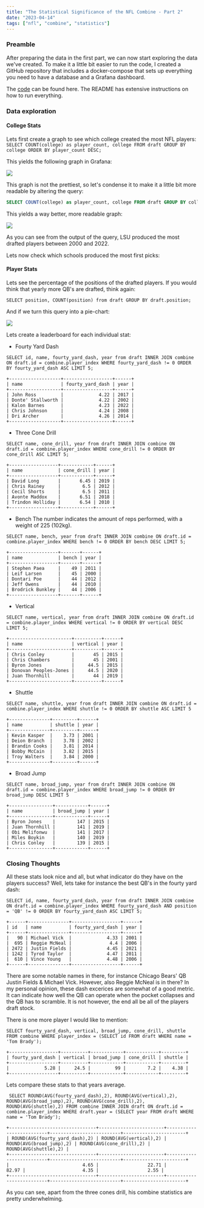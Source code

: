 ```yaml
---
title: "The Statistical Significance of the NFL Combine - Part 2"
date: "2023-04-14"
tags: ["nfl", "combine", "statistics"]
---
```


### Preamble
After preparing the data in the first part, we can now start exploring the data we've created.
To make it a little bit easier to run the code, I created a GitHub repository that includes a docker-compose that sets up everything you need to have a database and a Grafana dashboard.

The [code](https://github.com/MitchellWeg/draft-combine-blogpost) can be found here. The README has extensive instructions on how to run everything.

### Data exploration

#### College Stats

Lets first create a graph to see which college created the most NFL players:
`
SELECT COUNT(college) as player_count, college FROM draft GROUP BY college ORDER BY player_count DESC;
`

This yields the following graph in Grafana:

![](/images/colleges-screenshot.png)

This graph is not the prettiest, so let's condense it to make it a little bit more readable by altering the query:
```sql
SELECT COUNT(college) as player_count, college FROM draft GROUP BY college ORDER BY player_count DESC LIMIT 50;
```

This yields a way better, more readable graph:

![](/images/colleges-better-screenshot.png)

 
As you can see from the output of the query, LSU produced the most drafted players between 2000 and 2022.

Lets now check which schools produced the most first picks:

#### Player Stats

Lets see the percentage of the positions of the drafted players. If you would think that yearly more QB's are drafted, think again:

`SELECT position, COUNT(position) from draft GROUP BY draft.position;`

And if we turn this query into a pie-chart:

![](/images/pie-chart-positions.png)

Lets create a leaderboard for each individual stat:

* Fourty Yard Dash

`SELECT id, name, fourty_yard_dash, year from draft INNER JOIN combine ON draft.id = combine.player_index WHERE fourty_yard_dash != 0 ORDER BY fourty_yard_dash ASC LIMIT 5;`

```
+-------------------+------------------+------+
| name              | fourty_yard_dash | year |
+-------------------+------------------+------+
| John Ross         |             4.22 | 2017 |
| Donte' Stallworth |             4.22 | 2002 |
| Kalon Barnes      |             4.23 | 2022 |
| Chris Johnson     |             4.24 | 2008 |
| Dri Archer        |             4.26 | 2014 |
+-------------------+------------------+------+
```

* Three Cone Drill

`SELECT name, cone_drill, year from draft INNER JOIN combine ON draft.id = combine.player_index WHERE cone_drill != 0 ORDER BY cone_drill ASC LIMIT 5;`

```
+------------------+------------+------+
| name             | cone_drill | year |
+------------------+------------+------+
| David Long       |       6.45 | 2019 |
| Chris Rainey     |        6.5 | 2012 |
| Cecil Shorts     |        6.5 | 2011 |
| Avonte Maddox    |       6.51 | 2018 |
| Trindon Holliday |       6.54 | 2010 |
+------------------+------------+------+
```


* Bench
The number indicates the amount of reps performed, with a weight of 225 (102kg).

`SELECT name, bench, year from draft INNER JOIN combine ON draft.id = combine.player_index WHERE bench != 0 ORDER BY bench DESC LIMIT 5;`

```
+------------------+-------+------+
| name             | bench | year |
+------------------+-------+------+
| Stephen Paea     |    49 | 2011 |
| Leif Larsen      |    45 | 2000 |
| Dontari Poe      |    44 | 2012 |
| Jeff Owens       |    44 | 2010 |
| Brodrick Bunkley |    44 | 2006 |
+------------------+-------+------+
```

* Vertical

`SELECT name, vertical, year from draft INNER JOIN combine ON draft.id = combine.player_index WHERE vertical != 0 ORDER BY vertical DESC LIMIT 5;`

```
+-----------------------+----------+------+
| name                  | vertical | year |
+-----------------------+----------+------+
| Chris Conley          |       45 | 2015 |
| Chris Chambers        |       45 | 2001 |
| Byron Jones           |     44.5 | 2015 |
| Donovan Peoples-Jones |     44.5 | 2020 |
| Juan Thornhill        |       44 | 2019 |
+-----------------------+----------+------+
```

* Shuttle

`SELECT name, shuttle, year from draft INNER JOIN combine ON draft.id = combine.player_index WHERE shuttle != 0 ORDER BY shuttle ASC LIMIT 5`

```
+---------------+---------+------+
| name          | shuttle | year |
+---------------+---------+------+
| Kevin Kasper  |    3.73 | 2001 |
| Deion Branch  |    3.78 | 2002 |
| Brandin Cooks |    3.81 | 2014 |
| Bobby McCain  |    3.82 | 2015 |
| Troy Walters  |    3.84 | 2000 |
+---------------+---------+------+
```

* Broad Jump

`SELECT name, broad_jump, year from draft INNER JOIN combine ON draft.id = combine.player_index WHERE broad_jump != 0 ORDER BY broad_jump DESC LIMIT 5`

```
+----------------+------------+------+
| name           | broad_jump | year |
+----------------+------------+------+
| Byron Jones    |        147 | 2015 |
| Juan Thornhill |        141 | 2019 |
| Obi Melifonwu  |        141 | 2017 |
| Miles Boykin   |        140 | 2019 |
| Chris Conley   |        139 | 2015 |
+----------------+------------+------+
```


### Closing Thoughts
All these stats look nice and all, but what indicator do they have on the players success? Well, lets take for instance the best QB's in the fourty yard dash:

`SELECT id, name, fourty_yard_dash, year from draft INNER JOIN combine ON draft.id = combine.player_index WHERE fourty_yard_dash AND position = 'QB' != 0 ORDER BY fourty_yard_dash ASC LIMIT 5;`

```
+------+---------------+------------------+------+
| id   | name          | fourty_yard_dash | year |
+------+---------------+------------------+------+
|   90 | Michael Vick  |             4.33 | 2001 |
|  695 | Reggie McNeal |              4.4 | 2006 |
| 2472 | Justin Fields |             4.45 | 2021 |
| 1242 | Tyrod Taylor  |             4.47 | 2011 |
|  610 | Vince Young   |             4.48 | 2006 |
+------+---------------+------------------+------+
```

There are some notable names in there, for instance Chicago Bears' QB Justin Fields & Michael Vick. However, also Reggie McNeal is in there?
In my personal opinion, these dash excerices are somewhat of a good metric. It can indicate how well the QB can operate when the pocket collapses and the QB has to scramble. It is not however, the end all be all of the players draft stock.

There is one more player I would like to mention:

`SELECT fourty_yard_dash, vertical, broad_jump, cone_drill, shuttle FROM combine WHERE player_index = (SELECT id FROM draft WHERE name = 'Tom Brady');`

```
+------------------+----------+------------+------------+---------+
| fourty_yard_dash | vertical | broad_jump | cone_drill | shuttle |
+------------------+----------+------------+------------+---------+
|             5.28 |     24.5 |         99 |        7.2 |    4.38 |
+------------------+----------+------------+------------+---------+
```

Lets compare these stats to that years average.

` SELECT ROUND(AVG(fourty_yard_dash),2), ROUND(AVG(vertical),2), ROUND(AVG(broad_jump),2), ROUND(AVG(cone_drill),2), ROUND(AVG(shuttle),2) FROM combine INNER JOIN draft ON draft.id = combine.player_index WHERE draft.year = (SELECT year FROM draft WHERE name = 'Tom Brady');`

```
+--------------------------------+------------------------+--------------------------+--------------------------+-----------------------+
| ROUND(AVG(fourty_yard_dash),2) | ROUND(AVG(vertical),2) | ROUND(AVG(broad_jump),2) | ROUND(AVG(cone_drill),2) | ROUND(AVG(shuttle),2) |
+--------------------------------+------------------------+--------------------------+--------------------------+-----------------------+
|                           4.65 |                  22.71 |                    82.97 |                     4.35 |                  2.55 |
+--------------------------------+------------------------+--------------------------+--------------------------+-----------------------+
```

As you can see, apart from the three cones drill, his combine statistics are pretty underwhelming.
